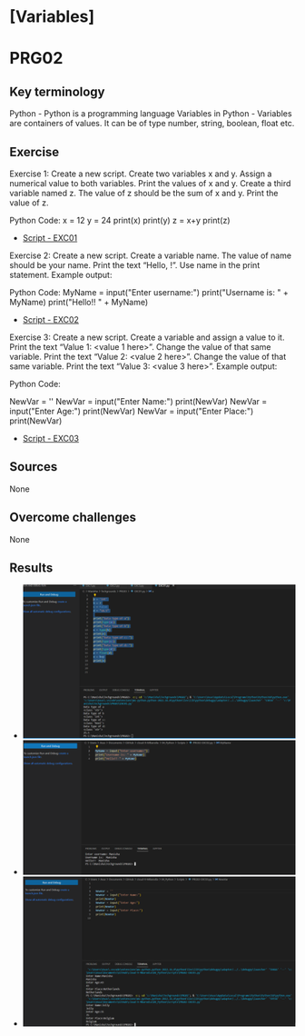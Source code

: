 # [Variables]
# PRG02

## Key terminology

Python - Python is a programming language
Variables in Python - Variables are containers of values. It can be of type number, string, boolean, float etc.

## Exercise
Exercise 1:
Create a new script.
Create two variables x and y. Assign a numerical value to both variables.
Print the values of x and y.
Create a third variable named z. The value of z should be the sum of x and y.
Print the value of z.

Python Code:
x = 12
y = 24
print(x)
print(y)
z = x+y
print(z)

* [Script - EXC01](https://github.com/Techgrounds-Cloud-9/cloud-9-MBarodia/blob/48710e43b46b05ae2e3241493b994c109fd8612d/04_Python/Scripts/PRG02-EXC01.py)

Exercise 2:
Create a new script.
Create a variable name. The value of name should be your name.
Print the text “Hello, <your name here>!”. Use name in the print statement.
Example output:

Python Code:
MyName = input("Enter username:")
print("Username is: " + MyName)
print("Hello!! " + MyName)

* [Script - EXC02](https://github.com/Techgrounds-Cloud-9/cloud-9-MBarodia/blob/48710e43b46b05ae2e3241493b994c109fd8612d/04_Python/Scripts/PRG02-EXC02.py)

Exercise 3:
Create a new script.
Create a variable and assign a value to it.
Print the text “Value 1: <value 1 here>”.
Change the value of that same variable.
Print the text “Value 2: <value 2 here>”.
Change the value of that same variable.
Print the text “Value 3: <value 3 here>”.
Example output:

Python Code:

NewVar = ''
NewVar = input("Enter Name:")
print(NewVar)
NewVar = input("Enter Age:")
print(NewVar)
NewVar = input("Enter Place:")
print(NewVar)

* [Script - EXC03](https://github.com/Techgrounds-Cloud-9/cloud-9-MBarodia/blob/48710e43b46b05ae2e3241493b994c109fd8612d/04_Python/Scripts/PRG02-EXC03.py)


## Sources

None


## Overcome challenges

None


## Results

* ![Exercise1](https://github.com/Techgrounds-Cloud-9/cloud-9-MBarodia/blob/48710e43b46b05ae2e3241493b994c109fd8612d/00_includes/04_Python/PRG02/EXC1.PNG)
* ![Exercise2](https://github.com/Techgrounds-Cloud-9/cloud-9-MBarodia/blob/48710e43b46b05ae2e3241493b994c109fd8612d/00_includes/04_Python/PRG02/EXC2.PNG)
* ![Exercise3](https://github.com/Techgrounds-Cloud-9/cloud-9-MBarodia/blob/48710e43b46b05ae2e3241493b994c109fd8612d/00_includes/04_Python/PRG02/EXC3.PNG)


